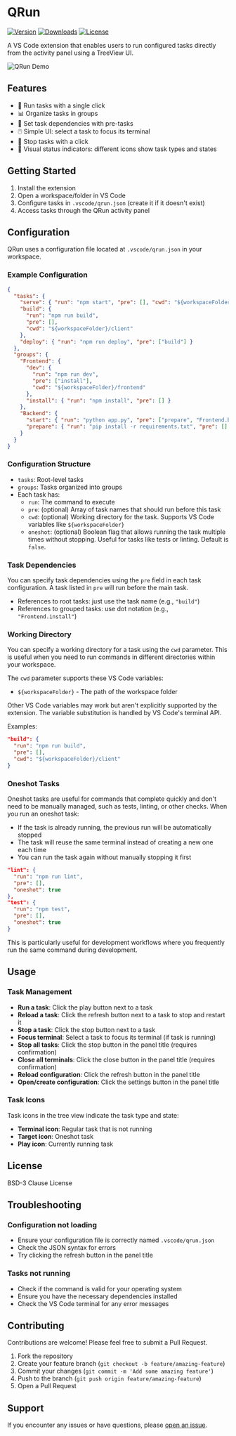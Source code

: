 # QRun

[![Version](https://img.shields.io/visual-studio-marketplace/v/pavelpicka.qrun)](https://marketplace.visualstudio.com/items?itemName=pavelpicka.qrun)
[![Downloads](https://img.shields.io/visual-studio-marketplace/d/pavelpicka.qrun)](https://marketplace.visualstudio.com/items?itemName=pavelpicka.qrun)
[![License](https://img.shields.io/github/license/pavelpicka/vscode-qrun)](https://github.com/pavelpicka/vscode-qrun/blob/main/LICENSE)

A VS Code extension that enables users to run configured tasks directly from the activity panel using a TreeView UI.

![QRun Demo](https://raw.githubusercontent.com/pavelpicka/vscode-qrun/main/resources/qrun-demo.gif)

## Features

- 🏃 Run tasks with a single click
- 📊 Organize tasks in groups
- 🔄 Set task dependencies with pre-tasks
- 🖱️ Simple UI: select a task to focus its terminal
- 🛑 Stop tasks with a click
- 🎯 Visual status indicators: different icons show task types and states

## Getting Started

1. Install the extension
2. Open a workspace/folder in VS Code
3. Configure tasks in `.vscode/qrun.json` (create it if it doesn't exist)
4. Access tasks through the QRun activity panel

## Configuration

QRun uses a configuration file located at `.vscode/qrun.json` in your workspace.

### Example Configuration

```json
{
  "tasks": {
    "serve": { "run": "npm start", "pre": [], "cwd": "${workspaceFolder}" },
    "build": {
      "run": "npm run build",
      "pre": [],
      "cwd": "${workspaceFolder}/client"
    },
    "deploy": { "run": "npm run deploy", "pre": ["build"] }
  },
  "groups": {
    "Frontend": {
      "dev": {
        "run": "npm run dev",
        "pre": ["install"],
        "cwd": "${workspaceFolder}/frontend"
      },
      "install": { "run": "npm install", "pre": [] }
    },
    "Backend": {
      "start": { "run": "python app.py", "pre": ["prepare", "Frontend.build"] },
      "prepare": { "run": "pip install -r requirements.txt", "pre": [] }
    }
  }
}
```

### Configuration Structure

- `tasks`: Root-level tasks
- `groups`: Tasks organized into groups
- Each task has:
  - `run`: The command to execute
  - `pre`: (optional) Array of task names that should run before this task
  - `cwd`: (optional) Working directory for the task. Supports VS Code variables like `${workspaceFolder}`
  - `oneshot`: (optional) Boolean flag that allows running the task multiple times without stopping. Useful for tasks like tests or linting. Default is `false`.

### Task Dependencies

You can specify task dependencies using the `pre` field in each task configuration. A task listed in `pre` will run before the main task.

- References to root tasks: just use the task name (e.g., `"build"`)
- References to grouped tasks: use dot notation (e.g., `"Frontend.install"`)

### Working Directory

You can specify a working directory for a task using the `cwd` parameter. This is useful when you need to run commands in different directories within your workspace.

The `cwd` parameter supports these VS Code variables:

- `${workspaceFolder}` - The path of the workspace folder

Other VS Code variables may work but aren't explicitly supported by the extension. The variable substitution is handled by VS Code's terminal API.

Examples:

```json
"build": {
  "run": "npm run build",
  "pre": [],
  "cwd": "${workspaceFolder}/client"
}
```

### Oneshot Tasks

Oneshot tasks are useful for commands that complete quickly and don't need to be manually managed, such as tests, linting, or other checks. When you run an oneshot task:

- If the task is already running, the previous run will be automatically stopped
- The task will reuse the same terminal instead of creating a new one each time
- You can run the task again without manually stopping it first

```json
"lint": {
  "run": "npm run lint",
  "pre": [],
  "oneshot": true
},
"test": {
  "run": "npm test",
  "pre": [],
  "oneshot": true
}
```

This is particularly useful for development workflows where you frequently run the same command during development.

## Usage

### Task Management

- **Run a task**: Click the play button next to a task
- **Reload a task**: Click the refresh button next to a task to stop and restart it
- **Stop a task**: Click the stop button next to a task
- **Focus terminal**: Select a task to focus its terminal (if task is running)
- **Stop all tasks**: Click the stop button in the panel title (requires confirmation)
- **Close all terminals**: Click the close button in the panel title (requires confirmation)
- **Reload configuration**: Click the refresh button in the panel title
- **Open/create configuration**: Click the settings button in the panel title

### Task Icons

Task icons in the tree view indicate the task type and state:

- **Terminal icon**: Regular task that is not running
- **Target icon**: Oneshot task
- **Play icon**: Currently running task

## License

BSD-3 Clause License

## Troubleshooting

### Configuration not loading

- Ensure your configuration file is correctly named `.vscode/qrun.json`
- Check the JSON syntax for errors
- Try clicking the refresh button in the panel title

### Tasks not running

- Check if the command is valid for your operating system
- Ensure you have the necessary dependencies installed
- Check the VS Code terminal for any error messages

## Contributing

Contributions are welcome! Please feel free to submit a Pull Request.

1. Fork the repository
2. Create your feature branch (`git checkout -b feature/amazing-feature`)
3. Commit your changes (`git commit -m 'Add some amazing feature'`)
4. Push to the branch (`git push origin feature/amazing-feature`)
5. Open a Pull Request

## Support

If you encounter any issues or have questions, please [open an issue](https://github.com/pavelpicka/vscode-qrun/issues).
